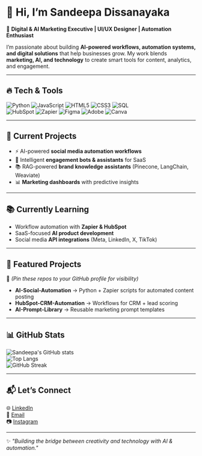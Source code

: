 # 👋 Hi, I’m Sandeepa Dissanayaka  

🚀 **Digital & AI Marketing Executive | UI/UX Designer | Automation Enthusiast**  

I’m passionate about building **AI-powered workflows, automation systems, and digital solutions** that help businesses grow. My work blends **marketing, AI, and technology** to create smart tools for content, analytics, and engagement.  

---

## 🔥 Tech & Tools
![Python](https://img.shields.io/badge/Python-3776AB?style=for-the-badge&logo=python&logoColor=white)
![JavaScript](https://img.shields.io/badge/JavaScript-F7DF1E?style=for-the-badge&logo=javascript&logoColor=black)
![HTML5](https://img.shields.io/badge/HTML5-E34F26?style=for-the-badge&logo=html5&logoColor=white)
![CSS3](https://img.shields.io/badge/CSS3-1572B6?style=for-the-badge&logo=css3&logoColor=white)
![SQL](https://img.shields.io/badge/SQL-4479A1?style=for-the-badge&logo=mysql&logoColor=white)  
![HubSpot](https://img.shields.io/badge/HubSpot-FF7A59?style=for-the-badge&logo=hubspot&logoColor=white)
![Zapier](https://img.shields.io/badge/Zapier-FF4A00?style=for-the-badge&logo=zapier&logoColor=white)
![Figma](https://img.shields.io/badge/Figma-F24E1E?style=for-the-badge&logo=figma&logoColor=white)
![Adobe](https://img.shields.io/badge/Adobe-FF0000?style=for-the-badge&logo=adobe&logoColor=white)
![Canva](https://img.shields.io/badge/Canva-00C4CC?style=for-the-badge&logo=canva&logoColor=white)

---

## 🌟 Current Projects
- ⚡ AI-powered **social media automation workflows**  
- 🤝 Intelligent **engagement bots & assistants** for SaaS  
- 📚 RAG-powered **brand knowledge assistants** (Pinecone, LangChain, Weaviate)  
- 📊 **Marketing dashboards** with predictive insights  

---

## 📚 Currently Learning
- Workflow automation with **Zapier & HubSpot**  
- SaaS-focused **AI product development**  
- Social media **API integrations** (Meta, LinkedIn, X, TikTok)  

---

## 📌 Featured Projects
📌 *(Pin these repos to your GitHub profile for visibility)*  
- **AI-Social-Automation** → Python + Zapier scripts for automated content posting  
- **HubSpot-CRM-Automation** → Workflows for CRM + lead scoring  
- **AI-Prompt-Library** → Reusable marketing prompt templates  

---

## 📊 GitHub Stats
![Sandeepa's GitHub stats](https://github-readme-stats.vercel.app/api?username=Sandeepa-Dissanayaka&show_icons=true&theme=tokyonight)  
![Top Langs](https://github-readme-stats.vercel.app/api/top-langs/?username=Sandeepa-Dissanayaka&layout=compact&theme=tokyonight)  
![GitHub Streak](https://github-readme-streak-stats.herokuapp.com/?user=Sandeepa-Dissanayaka&theme=tokyonight)  

---

## 📬 Let’s Connect
🌐 [LinkedIn](https://www.linkedin.com/in/sandeepa-dissanayaka-6b8642205/)  
📧 [Email](mailto:kaumudithasandeepa199@gmail.com)  
📷 [Instagram](https://www.instagram.com/sandeepa__dissanayaka)  

---

✨ *"Building the bridge between creativity and technology with AI & automation."*   
